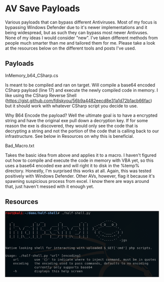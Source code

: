 # AV Save Payloads

Various payloads that can bypass different Antiviruses. Most of my focus is bypassing Windows Defender due to it's newer implementations and it being widespread, but as such they can bypass most newer Antivuses. None of my ideas I would consider "new". I've taken different methods from people much smarter than me and tailored them for me. Please take a look at the resources below on the different tools and posts I've used.

## Payloads

InMemory_b64_CSharp.cs

Is meant to be compiled and ran on target. Will compile a base64 encoded CSharp payload (line 17) and execute the newly compiled code in memory. I like using the CSharp Reverse Shell (https://gist.github.com/fdiskyou/56b9a4482eecd8e31a1d72b1acb66fac) but it should work with whatever CSharp script you decide to use.

Why B64 Encode the payload? Well the ultimate goal is to have a encrypted string and have the original exe pull down a decryption key. If for some reason the exe is discovered, they would only see the code that is decrypting a string and not the portion of the code that is calling back to our infrastructure. See below in Resources on why this is beneficial.

Bad_Macro.txt

Takes the basic idea from above and applies it to a macro. I haven't figured out how to compile and execute the code in memory with VBA yet, so this uses a base64 encoded exe and will right it to disk in the %temp% directory. Honestly, I'm surprised this works at all. Again, this was tested positively with Windows Defender. Other AVs, however, flag it because it's spawning suspicious process from excel. I know there are ways around that, just haven't messed with it enough yet.

## Resources
![HELP](https://github.com/Mr-BeardFace/Images/blob/master/halfshell1.PNG)


